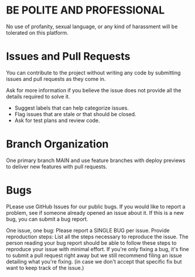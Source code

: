 # BE POLITE AND PROFESSIONAL
 No use of profanity, sexual language, or any kind of harassment will be tolerated on this platform.
 
# Issues and Pull Requests
You can contribute to the project without writing any code by submitting issues and pull requests as they come in.

Ask for more information if you believe the issue does not provide all the details required to solve it.
- Suggest labels that can help categorize issues.
- Flag issues that are stale or that should be closed.
- Ask for test plans and review code.

# Branch Organization
 One primary branch MAIN and use feature branches with deploy previews to deliver new features with pull requests.

 # Bugs
PLease use GitHub Issues for our public bugs. If you would like to report a problem, see if someone already opened an issue about it. If this is a new bug, you can submit a bug report.

One issue, one bug: Please report a SINGLE BUG per issue.
Provide reproduction steps: List all the steps necessary to reproduce the issue. The person reading your bug report should be able to follow these steps to reproduce your issue with minimal effort.
If you're only fixing a bug, it's fine to submit a pull request right away but we still recommend filing an issue detailing what you're fixing. (in case we don't accept that specific fix but want to keep track of the issue.)


